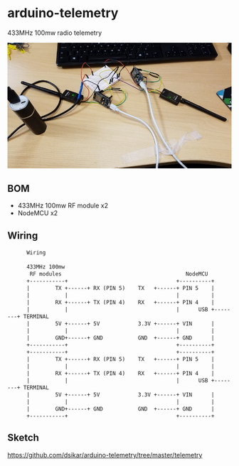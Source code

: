 # arduino-telemetry
433MHz 100mw radio telemetry 

![RFxNodeMCU-telemetry.jpg](images/RFxNodeMCU-telemetry.jpg)

## BOM

* 433MHz 100mw RF module x2
* NodeMCU x2

## Wiring

```
      Wiring
 
      433MHz 100mw
       RF modules                                       NodeMCU
      +-----------+                                  +----------+
      |        TX +------+ RX (PIN 5)    TX   +------+ PIN 5    |
      |           |                                  |          |
      |        RX +------+ TX (PIN 4)    RX   +------+ PIN 4    |
      |           |                                  |      USB +--------+ TERMINAL
      |        5V +------+ 5V            3.3V +------+ VIN      |
      |           |                                  |          |
      |        GND+------+ GND           GND  +------+ GND      |
      +-----------+                                  +----------+
      +-----------+                                  +----------+
      |        TX +------+ RX (PIN 5)    TX   +------+ PIN 5    |
      |           |                                  |          |
      |        RX +------+ TX (PIN 4)    RX   +------+ PIN 4    |
      |           |                                  |      USB +--------+ TERMINAL
      |        5V +------+ 5V            3.3V +------+ VIN      |
      |           |                                  |          |
      |        GND+------+ GND           GND  +------+ GND      |
      +-----------+                                  +----------+
```

## Sketch

https://github.com/dsikar/arduino-telemetry/tree/master/telemetry


